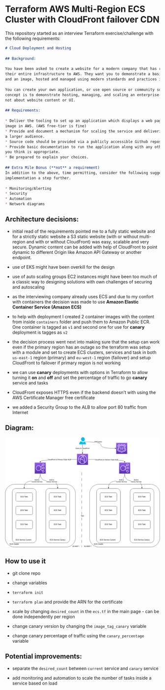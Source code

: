 # Terraform AWS Multi-Region ECS Cluster with CloudFront failover CDN 

This repository started as an interview Terraform exercise/challenge with the following requirements:

```markdown
# Cloud Deployment and Hosting

## Background:

You have been asked to create a website for a modern company that has recently migrated
their entire infrastructure to AWS. They want you to demonstrate a basic website with some text
and an image, hosted and managed using modern standards and practices in AWS.

You can create your own application, or use open source or community software. The proof of
concept is to demonstrate hosting, managing, and scaling an enterprise-ready system. This is
not about website content or UI.

## Requirements:

* Deliver the tooling to set up an application which displays a web page with text and an
image in AWS. (AWS free-tier is fine)
* Provide and document a mechanism for scaling the service and delivering the content to
a larger audience.
* Source code should be provided via a publicly accessible Github repository.
* Provide basic documentation to run the application along with any other documentation
you think is appropriate.
* Be prepared to explain your choices.

## Extra Mile Bonus (**not** a requirement)
In addition to the above, time permitting, consider the following suggestions for taking your
implementation a step further.

* Monitoring/Alerting
* Security
* Automation
* Network diagrams
```

## Architecture decisions:

* initial read of the requirements pointed me to a fully static website and for a strictly static website a S3 static website (with or without multi-region and with or without CloudFront) was easy, scalable and very secure. Dynamic content can be added with help of CloudFront to point dynamic to different Origin like Amazon API Gateway or another endpoint.

* use of EKS might have been overkill for the design

* use of auto scaling groups EC2 instances might have been too much of a classic way to designing solutions with own challenges of securing and autoscaling

* as the interviewing company already uses ECS and due to my confort with containers the decision was made to use **Amazon Elastic Container Service (Amazon ECS)**

* to help with deployment I created 2 container images with the content from inside `containers` folder and push them to Amazon Public ECR. One container is tagged as `v1` and second one for use for **canary** deployment is tagges as `v2`

* the decision process went next into making sure that the setup can work even if the primary region has an outage so the terraform was setup with a module and set to create ECS clusters, services and task in both `us-east-1` region (primary) and `eu-west-1` region (failover) and setup CloudFront to failover if primary region is not working

* we can use **canary** deployments with options in Terraform to allow turning it **on** and **off** and set the percentage of traffic to go **canary** service and tasks

* CloudFront exposes HTTPS even if the backend doesn't with using the AWS Certificate Manager free certificate

* we added a Security Group to the ALB to allow port 80 traffic from Internet


## Diagram:

![Diagram](/draw.io/multi_region_ecs.png?raw=true "Diagram")

## How to use it

* git clone repo

* change variables

* `terraform init`

* `terraform plan` and provide the ARN for the certificate

* scale by changing `desired_count` in the `ecs.tf` in the main page - can be done independently per region

* change canary version by changing the `image_tag_canary` variable

* change canary percentage of traffic using the `canary_percentage` variable

## Potential improvements:

* separate the `desired_count` between `current` service and `canary` service

* add monitoring and automation to scale the number of tasks inside a service based on load

